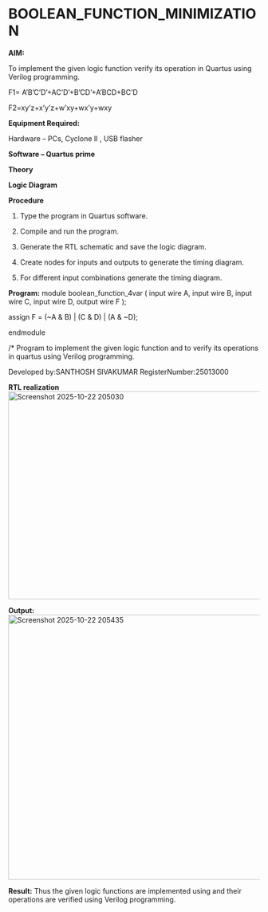 # BOOLEAN_FUNCTION_MINIMIZATION

**AIM:**

To implement the given logic function verify its operation in Quartus using Verilog programming.

F1= A’B’C’D’+AC’D’+B’CD’+A’BCD+BC’D 

F2=xy’z+x’y’z+w’xy+wx’y+wxy

**Equipment Required:**

Hardware – PCs, Cyclone II , USB flasher

**Software – Quartus prime**

**Theory**

**Logic Diagram**

**Procedure**

1.	Type the program in Quartus software.

2.	Compile and run the program.

3.	Generate the RTL schematic and save the logic diagram.

4.	Create nodes for inputs and outputs to generate the timing diagram.

5.	For different input combinations generate the timing diagram.


**Program:**
module boolean_function_4var (
    input  wire A,
    input  wire B,
    input  wire C,
    input  wire D,
    output wire F
);

assign F = (~A & B) | (C & D) | (A & ~D);

endmodule

/* Program to implement the given logic function and to verify its operations in quartus using Verilog programming. 

Developed by:SANTHOSH SIVAKUMAR RegisterNumber:25013000


**RTL realization**
<img width="808" height="417" alt="Screenshot 2025-10-22 205030" src="https://github.com/user-attachments/assets/dc6a133c-22d0-42dd-82a5-9e9430c2cb78" />

**Output:**
<img width="818" height="532" alt="Screenshot 2025-10-22 205435" src="https://github.com/user-attachments/assets/dd8caaf3-8971-4919-a941-9c6a70189376" />

**Result:**
Thus the given logic functions are implemented using and their operations are verified using Verilog programming.

